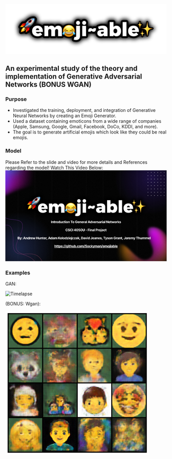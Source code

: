 ![Emojibale](READMEimages/emojiable.png)

## An experimental study of the theory and implementation of Generative Adversarial Networks (BONUS WGAN)
### Purpose 
- Investigated the training, deployment, and integration of Generative Neural Networks by creating an Emoji Generator.
- Used a dataset containing emoticons from a wide range of companies (Apple, Samsung, Google, Gmail, Facebook, DoCo, KDDI, and more).
- The goal is to generate artificial emojis which look like they could be real emojis.

### Model
Please Refer to the slide and video for more details and References regarding the model!
Watch This Video Below:
[![Watch the video](READMEimages/thumnail.png)](https://www.youtube.com/watch?v=O2hfAqMDoOw)

### Examples
GAN: 

![Timelapse](READMEimages/progress.gif)

(BONUS: Wgan):

![Wgan](READMEimages/wgan.png)
